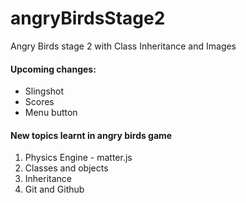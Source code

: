 # angryBirdsStage2
Angry Birds stage 2 with Class Inheritance and Images

#### Upcoming changes:
- Slingshot
- Scores
- Menu button

#### New topics learnt in angry birds game
1. Physics Engine - matter.js
2. Classes and objects
3. Inheritance
4. Git and Github
